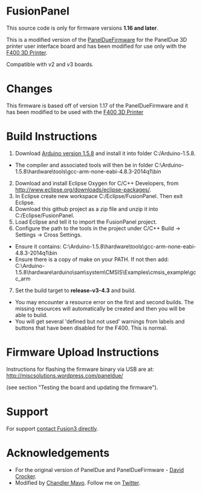 # FusionPanel
This source code is only for firmware versions **1.16 and later**.

This is a modified version of the [PanelDueFirmware](https://github.com/dc42/PanelDueFirmware) for the PanelDue 3D printer user interface board and has been modified for use only with the [F400 3D Printer](http://fusion3design.com).

Compatible with v2 and v3 boards.

# Changes
This firmware is based off of version 1.17 of the PanelDueFirmware and it has been modified to be used with the [F400 3D Printer](http://fusion3design.com)

# Build Instructions
1. Download [Arduino version 1.5.8](https://www.arduino.cc/download_handler.php?f=/arduino-1.5.8-windows.zip) and install it into folder C:/Arduino-1.5.8.
  * The compiler and associated tools will then be in folder C:\Arduino-1.5.8\hardware\tools\gcc-arm-none-eabi-4.8.3-2014q1\bin
2. Download and install Eclipse Oxygen for C/C++ Developers, from http://www.eclipse.org/downloads/eclipse-packages/.
3. In Eclipse create new workspace C:/Eclipse/FusionPanel. Then exit Eclipse.
4. Download this github project as a zip file and unzip it into C:/Eclipse/FusionPanel.
5. Load Eclipse and tell it to import the FusionPanel project.
6. Configure the path to the tools in the project under C/C++ Build -> Settings -> Cross Settings.
  * Ensure it contains: C:\Arduino-1.5.8\hardware\tools\gcc-arm-none-eabi-4.8.3-2014q1\bin
  * Ensure there is a copy of make on your PATH. If not then add: C:\Arduino-1.5.8\hardware\arduino\sam\system\CMSIS\Examples\cmsis_example\gcc_arm
 7. Set the build target to **release-v3-4.3** and build.
   * You may encounter a resource error on the first and second builds. The missing resources will automatically be created and then you will be able to build.
   * You will get several 'defined but not used' warnings from labels and buttons that have been disabled for the F400. This is normal.
   
# Firmware Upload Instructions
Instructions for flashing the firmware binary via USB are at: http://miscsolutions.wordpress.com/paneldue/

(see section "Testing the board and updating the firmware").

# Support
For support [contact Fusion3 directly](https://fusion3design.com/contact_support/).

# Acknowledgements
* For the original version of PanelDue and PanelDueFirmware - [David Crocker](https://miscsolutions.wordpress.com/).
* Modified by [Chandler Mayo](http://ChandlerMayo.com). Follow me on [Twitter](https://twitter.com/MayoChandler).
